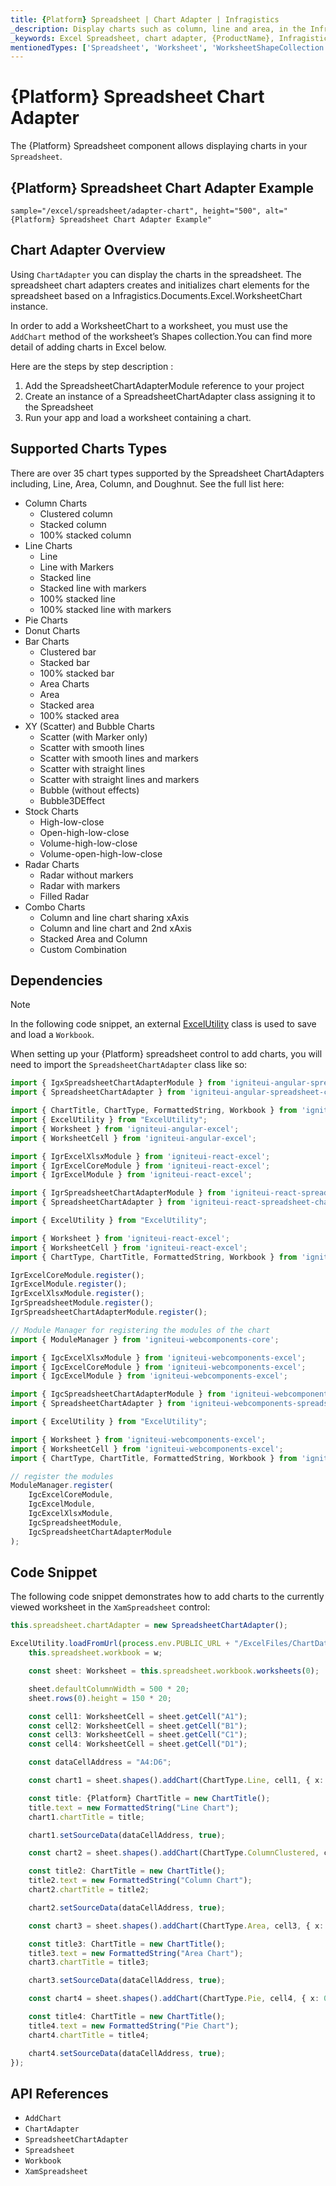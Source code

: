 ```yaml
---
title: {Platform} Spreadsheet | Chart Adapter | Infragistics
_description: Display charts such as column, line and area, in the Infragistics' {Platform} spreadsheet control. Learn how to integrate charts in {ProductName} spreadsheet!
_keywords: Excel Spreadsheet, chart adapter, {ProductName}, Infragistics
mentionedTypes: ['Spreadsheet', 'Worksheet', 'WorksheetShapeCollection', 'WorksheetChart']
---
```

# {Platform} Spreadsheet Chart Adapter

The {Platform} Spreadsheet component allows displaying charts in your `Spreadsheet`.

## {Platform} Spreadsheet Chart Adapter Example


`sample="/excel/spreadsheet/adapter-chart", height="500", alt="{Platform} Spreadsheet Chart Adapter Example"`



<div class="divider--half"></div>

## Chart Adapter Overview

Using `ChartAdapter` you can display the charts in the spreadsheet. The spreadsheet chart adapters creates and initializes chart elements for the spreadsheet based on a Infragistics.Documents.Excel.WorksheetChart instance.

In order to add a WorksheetChart to a worksheet, you must use the `AddChart` method of the worksheet’s Shapes collection.You can find more detail of adding charts in Excel below.

Here are the steps by step description :

1. Add the SpreadsheetChartAdapterModule reference to your project
2. Create an instance of a SpreadsheetChartAdapter class assigning it to the Spreadsheet
3. Run your app and load a worksheet containing a chart.

## Supported Charts Types

There are over 35 chart types supported by the Spreadsheet ChartAdapters including, Line, Area, Column, and Doughnut. See the full list here:

* Column Charts
  * Clustered column
  * Stacked column
  * 100% stacked column
* Line Charts
  * Line
  * Line with Markers
  * Stacked line
  * Stacked line with markers
  * 100% stacked line
  * 100% stacked line with markers
* Pie Charts
* Donut Charts
* Bar Charts
    * Clustered bar
    * Stacked bar
    * 100% stacked bar
    * Area Charts
    * Area
    * Stacked area
    * 100% stacked area
* XY (Scatter) and Bubble Charts
    * Scatter (with Marker only)
    * Scatter with smooth lines
    * Scatter with smooth lines and markers
    * Scatter with straight lines
    * Scatter with straight lines and markers
    * Bubble (without effects)
    * Bubble3DEffect
* Stock Charts
    * High-low-close
    * Open-high-low-close
    * Volume-high-low-close
    * Volume-open-high-low-close
* Radar Charts
    * Radar without markers
    * Radar with markers
    * Filled Radar
* Combo Charts
    * Column and line chart sharing xAxis
    * Column and line chart and 2nd xAxis
    * Stacked Area and Column
    * Custom Combination

## Dependencies

> [!Note]
>
> In the following code snippet, an external [ExcelUtility](excel-utility.md) class is used to save and load a `Workbook`.

When setting up your {Platform} spreadsheet control to add charts, you will need to import the `SpreadsheetChartAdapter` class like so:

```ts
import { IgxSpreadsheetChartAdapterModule } from 'igniteui-angular-spreadsheet-chart-adapter';
import { SpreadsheetChartAdapter } from 'igniteui-angular-spreadsheet-chart-adapter';

import { ChartTitle, ChartType, FormattedString, Workbook } from 'igniteui-angular-excel';
import { ExcelUtility } from "ExcelUtility";
import { Worksheet } from 'igniteui-angular-excel';
import { WorksheetCell } from 'igniteui-angular-excel';
```

```ts
import { IgrExcelXlsxModule } from 'igniteui-react-excel';
import { IgrExcelCoreModule } from 'igniteui-react-excel';
import { IgrExcelModule } from 'igniteui-react-excel';

import { IgrSpreadsheetChartAdapterModule } from 'igniteui-react-spreadsheet-chart-adapter';
import { SpreadsheetChartAdapter } from 'igniteui-react-spreadsheet-chart-adapter';

import { ExcelUtility } from "ExcelUtility";

import { Worksheet } from 'igniteui-react-excel';
import { WorksheetCell } from 'igniteui-react-excel';
import { ChartType, ChartTitle, FormattedString, Workbook } from 'igniteui-react-excel';

IgrExcelCoreModule.register();
IgrExcelModule.register();
IgrExcelXlsxModule.register();
IgrSpreadsheetModule.register();
IgrSpreadsheetChartAdapterModule.register();
```

```ts
// Module Manager for registering the modules of the chart
import { ModuleManager } from 'igniteui-webcomponents-core';

import { IgcExcelXlsxModule } from 'igniteui-webcomponents-excel';
import { IgcExcelCoreModule } from 'igniteui-webcomponents-excel';
import { IgcExcelModule } from 'igniteui-webcomponents-excel';

import { IgcSpreadsheetChartAdapterModule } from 'igniteui-webcomponents-spreadsheet-chart-adapter';
import { SpreadsheetChartAdapter } from 'igniteui-webcomponents-spreadsheet-chart-adapter';

import { ExcelUtility } from "ExcelUtility";

import { Worksheet } from 'igniteui-webcomponents-excel';
import { WorksheetCell } from 'igniteui-webcomponents-excel';
import { ChartType, ChartTitle, FormattedString, Workbook } from 'igniteui-webcomponents-excel';

// register the modules
ModuleManager.register(
    IgcExcelCoreModule,
    IgcExcelModule,
    IgcExcelXlsxModule,
    IgcSpreadsheetModule,
    IgcSpreadsheetChartAdapterModule
);
```

## Code Snippet

The following code snippet demonstrates how to add charts to the currently viewed worksheet in the `XamSpreadsheet` control:

```typescript
this.spreadsheet.chartAdapter = new SpreadsheetChartAdapter();

ExcelUtility.loadFromUrl(process.env.PUBLIC_URL + "/ExcelFiles/ChartData.xlsx").then((w) => {
    this.spreadsheet.workbook = w;

    const sheet: Worksheet = this.spreadsheet.workbook.worksheets(0);

    sheet.defaultColumnWidth = 500 * 20;
    sheet.rows(0).height = 150 * 20;

    const cell1: WorksheetCell = sheet.getCell("A1");
    const cell2: WorksheetCell = sheet.getCell("B1");
    const cell3: WorksheetCell = sheet.getCell("C1");
    const cell4: WorksheetCell = sheet.getCell("D1");

    const dataCellAddress = "A4:D6";

    const chart1 = sheet.shapes().addChart(ChartType.Line, cell1, { x: 0, y: 0 }, cell1, { x: 100, y: 100 });

    const title: {Platform} ChartTitle = new ChartTitle();
    title.text = new FormattedString("Line Chart");
    chart1.chartTitle = title;

    chart1.setSourceData(dataCellAddress, true);

    const chart2 = sheet.shapes().addChart(ChartType.ColumnClustered, cell2, { x: 0, y: 0 }, cell2, { x: 100, y: 100 });

    const title2: ChartTitle = new ChartTitle();
    title2.text = new FormattedString("Column Chart");
    chart2.chartTitle = title2;

    chart2.setSourceData(dataCellAddress, true);

    const chart3 = sheet.shapes().addChart(ChartType.Area, cell3, { x: 0, y: 0 }, cell3, { x: 100, y: 100 });

    const title3: ChartTitle = new ChartTitle();
    title3.text = new FormattedString("Area Chart");
    chart3.chartTitle = title3;

    chart3.setSourceData(dataCellAddress, true);

    const chart4 = sheet.shapes().addChart(ChartType.Pie, cell4, { x: 0, y: 0 }, cell4, { x: 100, y: 100 });

    const title4: ChartTitle = new ChartTitle();
    title4.text = new FormattedString("Pie Chart");
    chart4.chartTitle = title4;

    chart4.setSourceData(dataCellAddress, true);
});
```

## API References

 - `AddChart`
 - `ChartAdapter`
 - `SpreadsheetChartAdapter`
 - `Spreadsheet`
 - `Workbook`
 - `XamSpreadsheet`